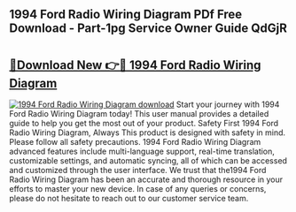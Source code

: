 ## 1994 Ford Radio Wiring Diagram PDf Free Download - Part-1pg Service Owner Guide QdGjR

# <h2><a href="http://dfjo8qz.blite.top/?on=1994+Ford+Radio+Wiring+Diagram">🔗Download New 👉🔴 1994 Ford Radio Wiring Diagram</a></h2>

[![1994 Ford Radio Wiring Diagram download](https://i.imgur.com/lujVjoI.png)](http://dfjo8qz.blite.top/?on=1994+Ford+Radio+Wiring+Diagram)
Start your journey with 1994 Ford Radio Wiring Diagram today! This user manual provides a detailed guide to help you get the most out of your product. Safety First 1994 Ford Radio Wiring Diagram, Always This product is designed with safety in mind. Please follow all safety precautions. 1994 Ford Radio Wiring Diagram advanced features include multi-language support, real-time translation, customizable settings, and automatic syncing, all of which can be accessed and customized through the user interface. We trust that the1994 Ford Radio Wiring Diagram has been an accurate and thorough resource in your efforts to master your new device. In case of any queries or concerns, please do not hesitate to reach out to our customer service team.

